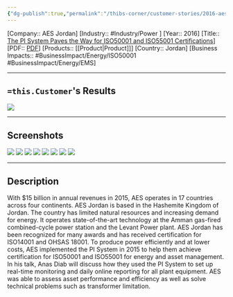 ```yaml
---
{"dg-publish":true,"permalink":"/thibs-corner/customer-stories/2016-aes-jordan-the-pi-system-paves-the-way-for-iso-50001-and-iso-55001-certifications/","noteIcon":""}
---
```


[Company:: AES Jordan]
[Industry:: #Industry/Power ]
[Year:: 2016]
[Title:: [The PI System Paves the Way for ISO50001 and ISO55001 Certifications](https://resources.osisoft.com/presentations/aes-jordan--the-pi-system-paves-the-way-for-iso50001-and-iso55001-certifications/)]
[PDF:: [PDF](https://cdn.osisoft.com/osi/presentations/2016-users-conference-emea-berlin/2016-users-conference-emea-berlin-d2-Power-Generation-E070-AES-Jordan-Diab-AES-Jordan-The-PI-System-Paves-the-Way-for-ISO50001-and-ISO55001-Certifications.pdf)]
[Products:: [[Product\|Product]]]
[Country:: Jordan]
[Business Impacts:: #BusinessImpact/Energy/ISO50001  #BusinessImpact/Energy/EMS]


---
## `=this.Customer`'s Results
![](https://i.imgur.com/oSDmi7N.png)

---
## Screenshots
![](https://i.imgur.com/6Klh5VE.png)
![](https://i.imgur.com/hSzjSt7.png)
![](https://i.imgur.com/vRwN2RS.png)
![](https://i.imgur.com/pxXMES1.png)
![](https://i.imgur.com/FH33eRJ.png)
![](https://i.imgur.com/r8tqZ6f.png)
![](https://i.imgur.com/KCOC0BL.png)
![](https://i.imgur.com/4xp0IPm.png)


---
## Description
With $15 billion in annual revenues in 2015, AES operates in 17 countries across four continents. AES Jordan is based in the Hashemite Kingdom of Jordan. The country has limited natural resources and increasing demand for energy. It operates state-of-the-art technology at the Amman gas-fired combined-cycle power station and the Levant Power plant. AES Jordan has been recognized for many awards and has received certification for ISO14001 and OHSAS 18001. To produce power efficiently and at lower costs, AES implemented the PI System in 2015 to help them achieve certification for ISO50001 and ISO55001 for energy and asset management. In his talk, Anas Diab will discuss how they used the PI System to set up real-time monitoring and daily online reporting for all plant equipment. AES was able to assess asset performance and efficiency as well as solve technical problems such as transformer limitation.